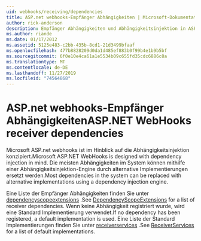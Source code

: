 ```yaml
---
uid: webhooks/receiving/dependencies
title: ASP.net webhooks-Empfänger Abhängigkeiten | Microsoft-Dokumentation
author: rick-anderson
description: Empfänger Abhängigkeiten und Abhängigkeitsinjektion in ASP.net-webhooks.
ms.author: riande
ms.date: 01/17/2012
ms.assetid: 5125e483-c2bb-435b-8cd1-21d3499bfaaf
ms.openlocfilehash: 477b8828209d0da1d485ef883b0f99b4e1b9b5bf
ms.sourcegitcommit: 6f0e10e4ca61a1e5534b09c655fd35cdc6886c8a
ms.translationtype: MT
ms.contentlocale: de-DE
ms.lasthandoff: 11/27/2019
ms.locfileid: "74564868"
---
```

# <a name="aspnet-webhooks-receiver-dependencies"></a><span data-ttu-id="61aa7-103">ASP.net webhooks-Empfänger Abhängigkeiten</span><span class="sxs-lookup"><span data-stu-id="61aa7-103">ASP.NET WebHooks receiver dependencies</span></span>

<span data-ttu-id="61aa7-104">Microsoft ASP.net webhooks ist im Hinblick auf die Abhängigkeitsinjektion konzipiert.</span><span class="sxs-lookup"><span data-stu-id="61aa7-104">Microsoft ASP.NET WebHooks is designed with dependency injection in mind.</span></span> <span data-ttu-id="61aa7-105">Die meisten Abhängigkeiten im System können mithilfe einer Abhängigkeitsinjektion-Engine durch alternative Implementierungen ersetzt werden.</span><span class="sxs-lookup"><span data-stu-id="61aa7-105">Most dependencies in the system can be replaced with alternative implementations using a dependency injection engine.</span></span>

<span data-ttu-id="61aa7-106">Eine Liste der Empfänger Abhängigkeiten finden Sie unter [dependencyscopeextensions](https://github.com/aspnet/aspnetWebHooks/blob/master/src/Microsoft.AspNet.WebHooks.Receivers/Extensions/DependencyScopeExtensions.cs) .</span><span class="sxs-lookup"><span data-stu-id="61aa7-106">See [DependencyScopeExtensions](https://github.com/aspnet/aspnetWebHooks/blob/master/src/Microsoft.AspNet.WebHooks.Receivers/Extensions/DependencyScopeExtensions.cs) for a list of receiver dependencies.</span></span> <span data-ttu-id="61aa7-107">Wenn keine Abhängigkeit registriert wurde, wird eine Standard Implementierung verwendet.</span><span class="sxs-lookup"><span data-stu-id="61aa7-107">If no dependency has been registered, a default implementation is used.</span></span> <span data-ttu-id="61aa7-108">Eine Liste der Standard Implementierungen finden Sie unter [receiverservices](https://github.com/aspnet/aspnetWebHooks/blob/master/src/Microsoft.AspNet.WebHooks.Receivers/Services/ReceiverServices.cs) .</span><span class="sxs-lookup"><span data-stu-id="61aa7-108">See [ReceiverServices](https://github.com/aspnet/aspnetWebHooks/blob/master/src/Microsoft.AspNet.WebHooks.Receivers/Services/ReceiverServices.cs) for a list of default implementations.</span></span>
